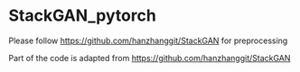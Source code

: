 # StackGAN_pytorch

Please follow https://github.com/hanzhanggit/StackGAN for preprocessing

Part of the code is adapted from https://github.com/hanzhanggit/StackGAN
